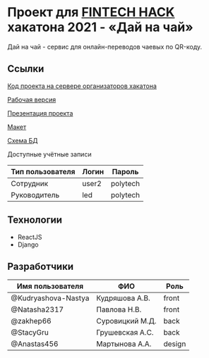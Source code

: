 ﻿# Проект для [FINTECH HACK](https://codenrock.com/contests/fintechack?utm_source=it-events#) хакатона 2021 - «Дай на чай»

Дай на чай - сервис для онлайн-переводов чаевых по QR-коду.

## Ссылки

[Код проекта на сервере организаторов хакатона](https://rn-git.codenrock.com/fintech/cnrprod-team-17897/showcase/-/tree/backend)

[Рабочая версия](http://tips-service.std-1305.ist.mospolytech.ru)

[Презентация проекта](https://www.canva.com/design/DAEyVFU5n44/0bm6LYArjQwNIIo3YrDb3Q/view?utm_content=DAEyVFU5n44&utm_campaign=designshare&utm_medium=link&utm_source=publishsharelink)

[Макет](https://www.figma.com/file/HcDrVLu3JiS1BFXKwIvRTQ/%D1%85%D0%B0%D1%85%D0%B0%D1%82%D0%BE%D0%BD?node-id=0%3A1)

[Схема БД](https://drive.google.com/file/d/1O5AsYFsHsm_J2-7s-JW1VKOdaFhDKInQ/view?usp=sharing)

Доступные учётные записи

| Тип пользователя | Логин | Пароль                |
|------------------|-------|-----------------------|
| Сотрудник        | user2 | polytech              |
| Руководитель     | led   | polytech              |

## Технологии

- ReactJS
- Django

## Разработчики

| Имя пользователя    | ФИО              | Роль   |
|---------------------|------------------|--------|
| @Kudryashova-Nastya | Кудряшова А.В.   | front  |
| @Natasha2317        | Павлова Н.В.     | front  |
| @zakhep66           | Суровицкий М.Д.  | back   |
| @StacyGru           | Грушевская А.С.  | back   |
| @Anastas456         | Мартынова А.А.   | design |

